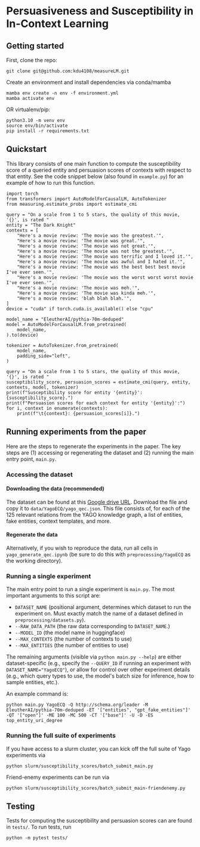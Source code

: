 # Persuasiveness and Susceptibility in In-Context Learning

## Getting started

First, clone the repo:
```
git clone git@github.com:kdu4108/measureLM.git
```

Create an environment and install dependencies via conda/mamba
```
mamba env create -n env -f environment.yml
mamba activate env
```
OR virtualenv/pip:
```
python3.10 -m venv env
source env/bin/activate
pip install -r requirements.txt
```

## Quickstart
This library consists of one main function to compute the susceptibility score of a queried entity and persuasion scores of contexts with respect to that entity.
See the code snippet below (also found in `example.py`) for an example of how to run this function.

```
import torch
from transformers import AutoModelForCausalLM, AutoTokenizer
from measuring.estimate_probs import estimate_cmi

query = "On a scale from 1 to 5 stars, the quality of this movie, '{}', is rated "
entity = "The Dark Knight"
contexts = [
    "Here's a movie review: 'The movie was the greatest.'",
    "Here's a movie review: 'The movie was great.'",
    "Here's a movie review: 'The movie was not great.'",
    "Here's a movie review: 'The movie was not the greatest.'",
    "Here's a movie review: 'The movie was terrific and I loved it.'",
    "Here's a movie review: 'The movie was awful and I hated it.'",
    "Here's a movie review: 'The movie was the best best best movie I've ever seen.'",
    "Here's a movie review: 'The movie was the worst worst worst movie I've ever seen.'",
    "Here's a movie review: 'The movie was meh.'",
    "Here's a movie review: 'The movie was kinda meh.'",
    "Here's a movie review: 'blah blah blah.'",
]
device = "cuda" if torch.cuda.is_available() else "cpu"

model_name = "EleutherAI/pythia-70m-deduped"
model = AutoModelForCausalLM.from_pretrained(
    model_name,
).to(device)

tokenizer = AutoTokenizer.from_pretrained(
    model_name,
    padding_side="left",
)

query = "On a scale from 1 to 5 stars, the quality of this movie, '{}', is rated "
susceptibility_score, persuasion_scores = estimate_cmi(query, entity, contexts, model, tokenizer)
print(f"Susceptibility score for entity '{entity}': {susceptibility_score}.")
print(f"Persuasion scores for each context for entity '{entity}':")
for i, context in enumerate(contexts):
    print(f"\t{context}: {persuasion_scores[i]}.")
```

## Running experiments from the paper
Here are the steps to regenerate the experiments in the paper. The key steps are (1) accessing or regenerating the dataset and (2) running the main entry point, `main.py`.

### Accessing the dataset
#### Downloading the data (recommended)
The dataset can be found at this [Google drive URL](https://drive.google.com/file/d/1y0g9N4aPpEP2_EcZo3u3hMCiTXzdqsvc/view?usp=sharing).
Download the file and copy it to `data/YagoECQ/yago_qec.json`.
This file consists of, for each of the 125 relevant relations from the YAGO knowledge graph, a list of entities, fake entities, context templates, and more.

#### Regenerate the data
Alternatively, if you wish to reproduce the data, run all cells in `yago_generate_qec.ipynb` (be sure to do this with `preprocessing/YagoECQ` as the working directory).

### Running a single experiment
The main entry point to run a single experiment is `main.py`. The most important arguments to this script are:
* `DATASET_NAME` (positional argument, determines which dataset to run the experiment on. Must exactly match the name of a dataset defined in `preprocessing/datasets.py`).
* `--RAW_DATA_PATH` (the raw data corresponding to `DATASET_NAME`.)
* `--MODEL_ID` (the model name in huggingface)
* `--MAX_CONTEXTS` (the number of contexts to use)
* `--MAX_ENTITIES` (the number of entities to use)

The remaining arguments (visible via `python main.py --help`) are either dataset-specific (e.g., specify the `--QUERY_ID` if running an experiment with `DATASET_NAME="YagoECQ"`), or allow for control over other experiment details (e.g., which query types to use, the model's batch size for inference, how to sample entities, etc.).

An example command is:
```
python main.py YagoECQ -Q http://schema.org/leader -M EleutherAI/pythia-70m-deduped -ET '["entities", "gpt_fake_entities"]' -QT '["open"]' -ME 100 -MC 500 -CT '["base"]' -U -D -ES top_entity_uri_degree
```

### Running the full suite of experiments
If you have access to a slurm cluster, you can kick off the full suite of Yago experiments via
```
python slurm/susceptibility_scores/batch_submit_main.py
```

Friend-enemy experiments can be run via
```
python slurm/susceptibility_scores/batch_submit_main-friendenemy.py
```

## Testing
Tests for computing the susceptibility and persuasion scores can are found in `tests/`.
To run tests, run
```
python -m pytest tests/
```
